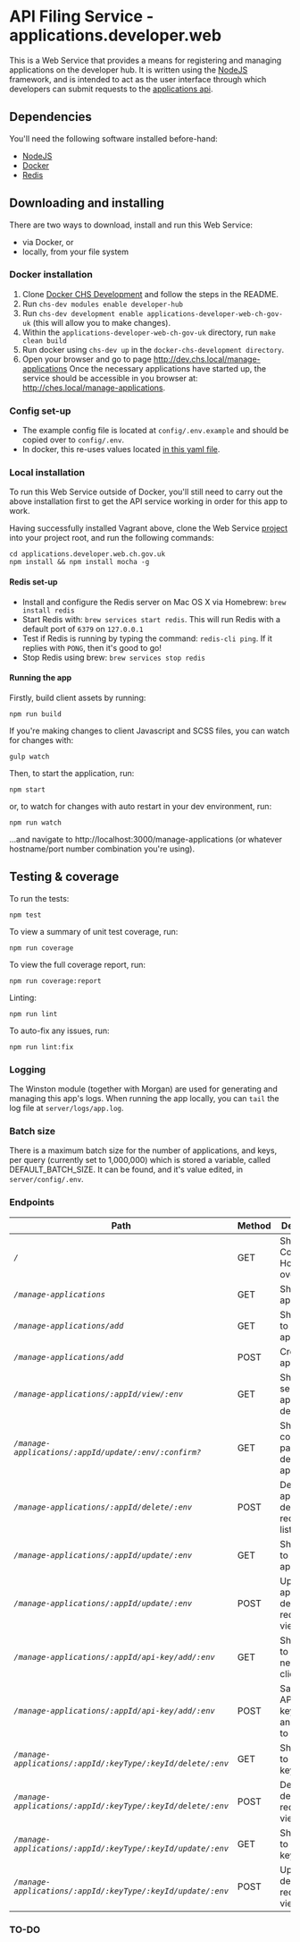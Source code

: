 
# API Filing Service - applications.developer.web

This is a Web Service that provides a means for registering and managing applications on the developer hub.
It is written using the [NodeJS](https://nodejs.org/en/) framework, and is intended to act as the user interface
through which developers can submit requests to the [applications api](https://github.com/companieshouse/applications.api.identity.ch.gov.uk).

## Dependencies

You'll need the following software installed before-hand:

- [NodeJS](https://nodejs.org/en/)
- [Docker](https://www.docker.com/)
- [Redis](https://redis.io/topics/quickstart)

## Downloading and installing

There are two ways to download, install and run this Web Service:
- via Docker, or
- locally, from your file system

### Docker installation

1. Clone [Docker CHS Development](https://github.com/companieshouse/docker-chs-development) and follow the steps in the README.
2. Run `chs-dev modules enable developer-hub`
3. Run `chs-dev development enable applications-developer-web-ch-gov-uk` (this will allow you to make changes).
4. Within the `applications-developer-web-ch-gov-uk` directory, run `make clean build`
5. Run docker using `chs-dev up` in the `docker-chs-development directory`.
6. Open your browser and go to page http://dev.chs.local/manage-applications
   Once the necessary applications have started up, the service should be accessible in you browser at: http://ches.local/manage-applications.

### Config set-up

- The example config file is located at `config/.env.example` and should be copied over to `config/.env`.
- In docker, this re-uses values located [in this yaml file](https://github.com/companieshouse/docker-chs-development/blob/master/services/modules/developer-hub/applications-developer-web-ch-gov-uk.docker-compose.yaml).

### Local installation

To run this Web Service outside of Docker, you'll still need to carry out the above installation first to get the API service working in order for this app to work.

Having successfully installed Vagrant above, clone the Web Service [project](https://github.com/companieshouse/applications.developer.web.ch.gov.uk) into your project root, and run the following commands:
```
cd applications.developer.web.ch.gov.uk
npm install && npm install mocha -g
```

#### Redis set-up

- Install and configure the Redis server on Mac OS X via Homebrew: `brew install redis`
- Start Redis with: `brew services start redis`. This will run Redis with a default port of `6379` on `127.0.0.1`
- Test if Redis is running by typing the command: `redis-cli ping`.  If it replies with `PONG`, then it's good to go!
- Stop Redis using brew: `brew services stop redis`

#### Running the app

Firstly, build client assets by running:
```
npm run build
```
If you're making changes to client Javascript and SCSS files, you can watch for changes with:
```
gulp watch
```
Then, to start the application, run:
```
npm start
```
or, to watch for changes with auto restart in your dev environment, run:
```
npm run watch
```
...and navigate to http://localhost:3000/manage-applications (or whatever hostname/port number combination you're using).

## Testing & coverage

To run the tests:
```
npm test
```
To view a summary of unit test coverage, run:
```
npm run coverage
```
To view the full coverage report, run:
```
npm run coverage:report
```
Linting:
```
npm run lint
```
To auto-fix any issues, run:
```
npm run lint:fix
```

### Logging

The Winston module (together with Morgan) are used for generating and managing this app's logs. When running the app locally, you can `tail` the log file at `server/logs/app.log`.


### Batch size

There is a maximum batch size for the number of applications, and keys, per query (currently set to 1,000,000) which is stored a variable, called DEFAULT_BATCH_SIZE. It can be found, and it's value edited, in `server/config/.env`.

### Endpoints

Path                                                                   | Method   | Description
---------------------------------------------------------------------- | -------- | --------------------------------------------------------------------
*` / `*                                                                | GET      | Show Companies House API overview
*` /manage-applications `*                                             | GET      | Show all applications
*` /manage-applications/add `*                                         | GET      | Show form to create an application
*` /manage-applications/add `*                                         | POST     | Create an application
*` /manage-applications/:appId/view/:env `*                            | GET      | Show selected application details
*` /manage-applications/:appId/update/:env/:confirm? `*                | GET      | Show confirmation page for delete application
*` /manage-applications/:appId/delete/:env `*                          | POST     | Delete application details and redirect to list
*` /manage-applications/:appId/update/:env `*                          | GET      | Show form to update an application
*` /manage-applications/:appId/update/:env `*                          | POST     | Update application details and redirect to view
*` /manage-applications/:appId/api-key/add/:env `*                     | GET      | Show form to create a new API client key
*` /manage-applications/:appId/api-key/add/:env `*                     | POST     | Save new API client key details and redirect to view
*` /manage-applications/:appId/:keyType/:keyId/delete/:env `*          | GET      | Show form to delete key
*` /manage-applications/:appId/:keyType/:keyId/delete/:env `*          | POST     | Delete key details and redirect to view
*` /manage-applications/:appId/:keyType/:keyId/update/:env `*          | GET      | Show form to update key details
*` /manage-applications/:appId/:keyType/:keyId/update/:env `*          | POST     | Update key details and redirect to view


### TO-DO



